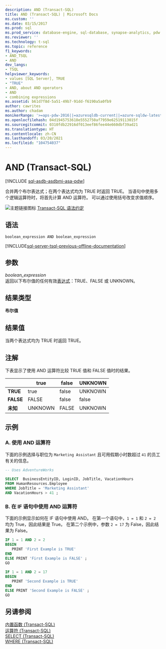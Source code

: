 ```yaml
---
description: AND (Transact-SQL)
title: AND (Transact-SQL) | Microsoft Docs
ms.custom: ''
ms.date: 03/15/2017
ms.prod: sql
ms.prod_service: database-engine, sql-database, synapse-analytics, pdw
ms.reviewer: ''
ms.technology: t-sql
ms.topic: reference
f1_keywords:
- AND_TSQL
- AND
dev_langs:
- TSQL
helpviewer_keywords:
- values [SQL Server], TRUE
- "TRUE"
- AND, about AND operators
- AND
- combining expressions
ms.assetid: b61d7f8d-5a51-49b7-91dd-f6190a5a0fb9
author: cawrites
ms.author: chadam
monikerRange: '>=aps-pdw-2016||=azuresqldb-current||=azure-sqldw-latest||>=sql-server-2016||>=sql-server-linux-2017||=azuresqldb-mi-current'
ms.openlocfilehash: 04d1945753618e5552750af7959e62519113015f
ms.sourcegitcommit: 0310fdb22916df013eef86fee44e660dbf39ad21
ms.translationtype: HT
ms.contentlocale: zh-CN
ms.lasthandoff: 03/20/2021
ms.locfileid: "104754037"
---
```

# <a name="and-transact-sql"></a>AND (Transact-SQL)
[!INCLUDE [sql-asdb-asdbmi-asa-pdw](../../includes/applies-to-version/sql-asdb-asdbmi-asa-pdw.md)]

  合并两个布尔表达式；在两个表达式均为 TRUE 时返回 TRUE。 当语句中使用多个逻辑运算符时，将首先计算 AND 运算符。 可以通过使用括号改变求值顺序。  
  
 ![主题链接图标](../../database-engine/configure-windows/media/topic-link.gif "“主题链接”图标") [Transact-SQL 语法约定](../../t-sql/language-elements/transact-sql-syntax-conventions-transact-sql.md)  
  
## <a name="syntax"></a>语法  
  
```syntaxsql
boolean_expression AND boolean_expression  
```  
  
[!INCLUDE[sql-server-tsql-previous-offline-documentation](../../includes/sql-server-tsql-previous-offline-documentation.md)]

## <a name="arguments"></a>参数
 *boolean_expression*  
 返回以下布尔值的任何有效[表达式](../../t-sql/language-elements/expressions-transact-sql.md)：TRUE、FALSE 或 UNKNOWN。  
  
## <a name="result-types"></a>结果类型  
 **布尔值**  
  
## <a name="result-value"></a>结果值  
 当两个表达式均为 TRUE 时返回 TRUE。  
  
## <a name="remarks"></a>注解  
 下表显示了使用 AND 运算符比较 TRUE 值和 FALSE 值时的结果。  
  
||true|false|UNKNOWN|  
|------|----------|-----------|-------------|  
|**TRUE**|true|false|UNKNOWN|  
|**FALSE**|FALSE|false|false|  
|**未知**|UNKNOWN|FALSE|UNKNOWN|  
  
## <a name="examples"></a>示例  
  
### <a name="a-using-the-and-operator"></a>A. 使用 AND 运算符  
 下面的示例选择与职位为 `Marketing Assistant` 且可用假期小时数超过 `41` 的员工有关的信息。  
  
```sql  
-- Uses AdventureWorks  
  
SELECT  BusinessEntityID, LoginID, JobTitle, VacationHours   
FROM HumanResources.Employee  
WHERE JobTitle = 'Marketing Assistant'  
AND VacationHours > 41 ;  
```  
  
### <a name="b-using-the-and-operator-in-an-if-statement"></a>B. 在 IF 语句中使用 AND 运算符  
 下面的示例显示如何在 IF 语句中使用 AND。 在第一个语句中，`1 = 1` 和 `2 = 2` 均为 True，因此结果是 True。 在第二个示例中，参数 `2 = 17` 为 False，因此结果为 False。  
  
```sql  
IF 1 = 1 AND 2 = 2  
BEGIN  
   PRINT 'First Example is TRUE'  
END  
ELSE PRINT 'First Example is FALSE' ;  
GO  
  
IF 1 = 1 AND 2 = 17  
BEGIN  
   PRINT 'Second Example is TRUE'  
END  
ELSE PRINT 'Second Example is FALSE' ;  
GO  
```  
  
## <a name="see-also"></a>另请参阅  
 [内置函数 (Transact-SQL)](~/t-sql/functions/functions.md)   
 [运算符 (Transact-SQL)](../../t-sql/language-elements/operators-transact-sql.md)   
 [SELECT (Transact-SQL)](../../t-sql/queries/select-transact-sql.md)   
 [WHERE (Transact-SQL)](../../t-sql/queries/where-transact-sql.md)  
  
  
